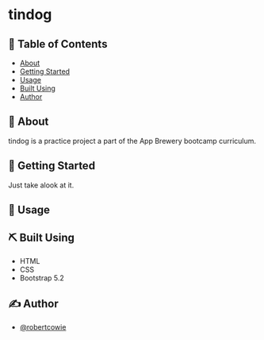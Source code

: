 # tindog

## 📝 Table of Contents

- [About](#about)
- [Getting Started](#getting_started)
- [Usage](#usage)
- [Built Using](#built_using)
- [Author](#author)

## 🧐 About <a name = "about"></a>

tindog is a practice project a part of the App Brewery bootcamp curriculum.

## 🏁 Getting Started <a name = "getting_started"></a>

Just take alook at it.

## 🎈 Usage <a name = "usage"></a>


## ⛏️ Built Using <a name = "built_using"></a>

- HTML
- CSS
- Bootstrap 5.2

## ✍️ Author <a name = "author"></a>

- [@robertcowie](https://github.com/robertcowie)

